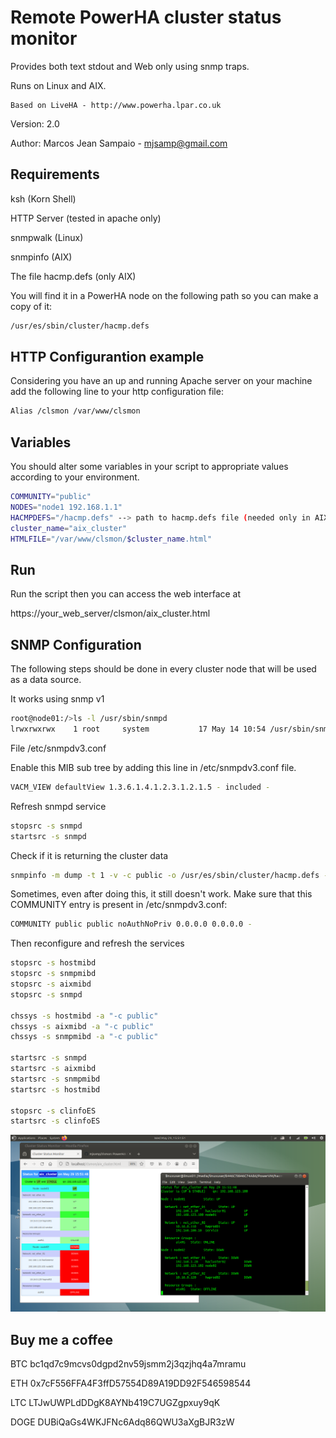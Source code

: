 
       
  # Remote PowerHA cluster status monitor
  
  Provides both text stdout and Web only using snmp traps.

  Runs on Linux and AIX.
 
 	Based on LiveHA - http://www.powerha.lpar.co.uk
  
 
  Version:  2.0
 
  Author:   Marcos Jean Sampaio - mjsamp@gmail.com


## Requirements

ksh (Korn Shell)

HTTP Server (tested in apache only)

snmpwalk (Linux)

snmpinfo (AIX)

The file hacmp.defs (only AIX)

You will find it in a PowerHA node on the following path so you can make a copy of it:
```bash
/usr/es/sbin/cluster/hacmp.defs
```

## HTTP Configurantion example
Considering you have an up and running Apache server on your machine add the following line to your http configuration file: 
```bash
Alias /clsmon /var/www/clsmon

```

## Variables

You should alter some variables in your script to appropriate values according to your environment.

```bash
COMMUNITY="public"
NODES="node1 192.168.1.1"
HACMPDEFS="/hacmp.defs" --> path to hacmp.defs file (needed only in AIX)
cluster_name="aix_cluster"
HTMLFILE="/var/www/clsmon/$cluster_name.html"
```

## Run

Run the script then you can access the web interface at

https://your_web_server/clsmon/aix_cluster.html


##
## SNMP Configuration
  
  The following steps should be done in every cluster node that will be used as a data source.

It works using snmp v1

```bash
root@node01:/>ls -l /usr/sbin/snmpd
lrwxrwxrwx    1 root     system           17 May 14 10:54 /usr/sbin/snmpd -> /usr/sbin/snmpdv1
```

File /etc/snmpdv3.conf

Enable this MIB sub tree by adding this line in /etc/snmpdv3.conf file.
```bash
VACM_VIEW defaultView 1.3.6.1.4.1.2.3.1.2.1.5 - included -
```

Refresh snmpd service
```bash
stopsrc -s snmpd
startsrc -s snmpd
```

Check if it is returning the cluster data
```bash
snmpinfo -m dump -t 1 -v -c public -o /usr/es/sbin/cluster/hacmp.defs -h node01
```

Sometimes, even after doing this, it still doesn't work. Make sure that this COMMUNITY entry is present in /etc/snmpdv3.conf:
```bash
COMMUNITY public public noAuthNoPriv 0.0.0.0 0.0.0.0 -
```

Then reconfigure and refresh the services
```bash
stopsrc -s hostmibd
stopsrc -s snmpmibd
stopsrc -s aixmibd
stopsrc -s snmpd

chssys -s hostmibd -a "-c public"
chssys -s aixmibd -a "-c public"
chssys -s snmpmibd -a "-c public"

startsrc -s snmpd
startsrc -s aixmibd
startsrc -s snmpmibd
startsrc -s hostmibd

stopsrc -s clinfoES
startsrc -s clinfoES
```
![IMAGE ALT TEXT HERE](./images/Screenshot%20at%202024-05-29%2015-51-51.png)

## Buy me a coffee

BTC bc1qd7c9mcvs0dgpd2nv59jsmm2j3qzjhq4a7mramu

ETH 0x7cF556FFA4F3ffD57554D89A19DD92F546598544

LTC LTJwUWPLdDDgK8AYNb419C7UGZgpxuy9qK

DOGE DUBiQaGs4WKJFNc6Adq86QWU3aXgBJR3zW
